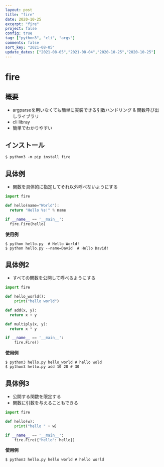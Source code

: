 ```yaml
---
layout: post
title: "fire"
date: 2020-10-25
excerpt: "fire"
project: false
config: true
tag: ["python3", "cli", "args"]
comments: false
sort_key: "2021-08-05"
update_dates: ["2021-08-05","2021-08-04","2020-10-25","2020-10-25"]
---
```


# fire

## 概要
 - argparseを用いなくても簡単に実装できる引数ハンドリング & 関数呼び出しライブラリ
 - cli libray
 - 簡単でわかりやすい

## インストール

```console
$ python3 -m pip install fire
```

## 具体例
 - 関数を具体的に指定してそれ以外呼べないようにする

```python
import fire

def hello(name="World"):
  return "Hello %s!" % name

if __name__ == '__main__':
  fire.Fire(hello)
```

**使用例**  

```console
$ python hello.py  # Hello World!
$ python hello.py --name=David  # Hello David!
```

## 具体例2
 - すべての関数を公開して呼べるようにする

```python
import fire

def hello_world():
    print("hello world")

def add(x, y):
  return x + y

def multiply(x, y):
  return x * y

if __name__ == '__main__':
    fire.Fire()
```

**使用例**  

```console
$ python3 hello.py hello_world # hello wold
$ python3 hello.py add 10 20 # 30
```

## 具体例3
 - 公開する関数を限定する
 - 関数に引数を与えることもできる

```python
import fire

def hello(w):
    print("hello " + w)

if __name__ == '__main__':
    fire.Fire({"hello": hello})
```

**使用例**  

```console
$ python3 hello.py hello world # hello world
```
